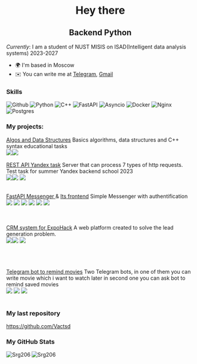 <div id="header" align="center">
  <h1>
    Hey there
  </h1>
  <h2>
    Backend Python
  </h2>
</div>


<i>Currently</i>: I am a student of NUST MISIS on ISAD(Intelligent data analysis systems) 2023-2027

*   🌍  I'm based in Moscow
*   ✉️  You can write me at [Telegram](https://t.me/@Srg206), [Gmail](srg206.32@gmail.com)

### Skills 
![Github](https://img.shields.io/badge/github%20-%23121011.svg?&style=for-the-badge&logo=github&logoColor=white)
![Python](https://img.shields.io/badge/python-%23000000?style=for-the-badge&logo=python) 
![C++](https://img.shields.io/badge/c++-%23000000?style=for-the-badge&logo=c%2B%2B&logoColor=blue) 
![FastAPI](https://img.shields.io/badge/fastapi-109989?style=for-the-badge&logo=FASTAPI&logoColor=white) 
![Asyncio](https://www.google.com/url?sa=i&url=https%3A%2F%2Fmuxtarovich.medium.com%2Fparallelism-concurrency-asyncio-python-d2da194fa25a&psig=AOvVaw3f7ZZvxc2kTz50IwVABl5L&ust=1726062805643000&source=images&cd=vfe&opi=89978449&ved=0CBQQjRxqFwoTCODnlpbDuIgDFQAAAAAdAAAAABAE) 
![Docker](https://img.shields.io/badge/docker%20-%230db7ed.svg?&style=for-the-badge&logo=docker&logoColor=white)
![Nginx](https://img.shields.io/badge/nginx%20-%23009639.svg?&style=for-the-badge&logo=nginx&logoColor=white)
![Postgres](https://img.shields.io/badge/postgres-%23316192.svg?&style=for-the-badge&logo=postgresql&logoColor=white)

### My projects:
[Algos and Data Structures](https://github.com/Srg206/misis2024s-23-18-tsukanov-s-u) Basics algorithms, data structures and C++ syntax educational tasks <br>
<img src="https://img.shields.io/badge/cmake-%230a0e12?style=for-the-badge&logo=cmake"><img src="https://img.shields.io/badge/c++%20-%2300599C.svg?&style=for-the-badge&logo=c%2B%2B&ogoColor=white">
<br><br>
[REST API Yandex task](https://github.com/Srg206/RestApi.prj) Server that can process 7 types of http requests. Test task for summer Yandex backend school 2023 <br>
<img src="https://img.shields.io/badge/c++%20-%2300599C.svg?&style=for-the-badge&logo=c%2B%2B&ogoColor=white"><img src="https://img.shields.io/badge/python%20-%2314354C.svg?&style=for-the-badge&logo=python&logoColor=white"> <img src="https://img.shields.io/badge/cmake-%230a0e12?style=for-the-badge&logo=cmake"> 
<br><br>

[FastAPI Messenger ](https://github.com/Srg206/Messenger-fastapi) &  [ Its frontend](https://github.com/Srg206/Messenger-fastapi) Simple Messenger with authentification<br>
<img src="https://img.shields.io/badge/python%20-%2314354C.svg?&style=for-the-badge&logo=python&logoColor=white">
<img src="https://img.shields.io/badge/fastapi-109989?style=for-the-badge&logo=FASTAPI&logoColor=white">
<img src="https://img.shields.io/badge/postgres-%23316192.svg?&style=for-the-badge&logo=postgresql&logoColor=white">
<img src="https://img.shields.io/badge/docker%20-%230db7ed.svg?&style=for-the-badge&logo=docker&logoColor=white">
<img src="https://img.shields.io/badge/nginx%20-%23009639.svg?&style=for-the-badge&logo=nginx&logoColor=white">
<img src="https://img.shields.io/badge/Flutter%20-%2302569B.svg?&style=for-the-badge&logo=Flutter&logoColor=white">


<br><br>
[CRM system for ExpoHack](https://github.com/Srg206/Backend_for_Expohack) A web platform created to solve the lead generation problem. <br>
<img src="https://img.shields.io/badge/c++%20-%2300599C.svg?&style=for-the-badge&logo=c%2B%2B&ogoColor=white"><img src="https://img.shields.io/badge/python%20-%2314354C.svg?&style=for-the-badge&logo=python&logoColor=white"> <img src="https://img.shields.io/badge/cmake-%230a0e12?style=for-the-badge&logo=cmake"> 
<br><br>


<br><br>
[Telegram bot to remind movies](https://github.com/Srg206/film-adviser) Two Telegram bots, in one of them you can write movie which i want to watch later in second one you can ask bot to remind saved movies <br>
<img src="https://img.shields.io/badge/Go-00ADD8?style=for-the-badge&logo=go&logoColor=white"> <img src="https://img.shields.io/badge/Telegram-2CA5E0?style=for-the-badge&logo=telegram&logoColor=white"> <img src="https://img.shields.io/badge/cmake-%230a0e12?style=for-the-badge&logo=cmake"> 
<br><br>


### My last repository 
https://github.com/Vactsd

### My GitHub Stats

<p><img align="left" src="https://github-readme-stats.vercel.app/api/top-langs?username=Srg206&show_icons=true&locale=en&layout=compact" alt="Srg206" /></p>
<p><img align="center" src="https://github-readme-streak-stats.herokuapp.com/?user=Srg206&" alt="Srg206" /></p>
